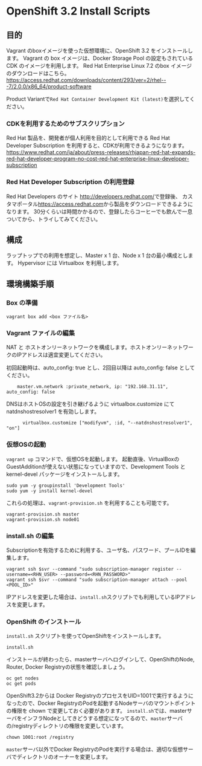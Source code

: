 # OpenShift 3.2 Install Scripts

## 目的
Vagrant のboxイメージを使った仮想環境に、OpenShift 3.2 をインストールします。
Vagrant の box イメージは、Docker Storage Pool の設定もされている CDK のイメージを利用します。
Red Hat Enterprise Linux 7.2 のbox イメージのダウンロードはこちら。 https://access.redhat.com/downloads/content/293/ver=2/rhel---7/2.0.0/x86_64/product-software

Product Variantで`Red Hat Container Development Kit (latest)`を選択してください。

### CDKを利用するためのサブスクリプション
Red Hat 製品を、開発者が個人利用を目的として利用できる Red Hat Developer Subscription を利用すると、CDKが利用できるようになります。 <https://www.redhat.com/ja/about/press-releases/rhjapan-red-hat-expands-red-hat-developer-program-no-cost-red-hat-enterprise-linux-developer-subscription>

### Red Hat Developer Subscription の利用登録
Red Hat Developers のサイト <http://developers.redhat.com/>で登録後、
カスタマポータル<https://access.redhat.com>から製品をダウンロードできるようになります。
30分くらいは時間かかるので、登録したらコーヒーでも飲んで一息ついてから、トライしてみてください。


## 構成
ラップトップでの利用を想定し、Master x 1 台、Node x 1 台の最小構成とします。
Hypervisor には Virtualbox を利用します。

## 環境構築手順

### Box の準備

```
vagrant box add <box ファイル名>
```

### Vagrant ファイルの編集
NAT と ホストオンリーネットワークを構成します。ホストオンリーネットワークのIPアドレスは適宜変更してください。

初回起動時は、auto_config: true とし、2回目以降は auto_config: false としてください。

```
    master.vm.network :private_network, ip: "192.168.31.11", auto_config: false
```


DNSはホストOSの設定を引き継げるように virtualbox.customize にて natdnshostresolver1 を有効しします。
```
      virtualbox.customize ["modifyvm", :id, "--natdnshostresolver1", "on"]
```


### 仮想OSの起動
`vagrant up` コマンドで、仮想OSを起動します。 起動直後、VirtualBoxのGuestAdditionが使えない状態になっていますので、Development Tools と kernel-devel パッケージをインストールします。

```
sudo yum -y groupinstall 'Development Tools'
sudo yum -y install kernel-devel
```

これらの処理は、`vagrant-provision.sh` を利用することも可能です。
```
vagrant-provision.sh master
vagrant-provision.sh node01
```

### install.sh の編集
Subscriptionを有効するために利用する、ユーザ名、パスワード、プールIDを編集します。
```
vagrant ssh $svr --command "sudo subscription-manager register --username=<RHN_USER> --password=<RHN_PASSWORD>"
vagrant ssh $svr --command "sudo subscription-manager attach --pool <POOL_ID>"
```
IPアドレスを変更した場合は、`install.sh`スクリプトでも利用しているIPアドレスを変更します。

### OpenShift のインストール


`install.sh` スクリプトを使ってOpenShiftをインストールします。
```
install.sh
```
インストールが終わったら、masterサーバへログインして、OpenShiftのNode, Router, Docker Registryの状態を確認しましょう。

```
oc get nodes
oc get pods
```

OpenShift3.2からは Docker RegistryのプロセスをUID=1001で実行するようになったので、Docker RegistryのPodを起動するNodeサーバのマウントポイントの権限を chown で変更しておく必要があります。
`install.sh`では、masterサーバをインフラNodeとしてきどうする想定になってるので、`master`サーバの/registryディレクトリの権限を変更しています。
```
chown 1001:root /registry
```

`master`サーバ以外でDocker RegistryのPodを実行する場合は、適切な仮想サーバでディレクトリのオーナーを変更します。
